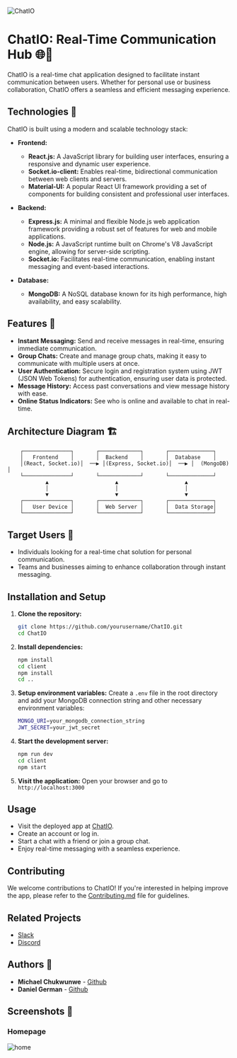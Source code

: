 ![ChatIO](https://github.com/germanchuks/ChatIO/assets/chat-io-logo)

# ChatIO: Real-Time Communication Hub 🌐💬

ChatIO is a real-time chat application designed to facilitate instant communication between users. Whether for personal use or business collaboration, ChatIO offers a seamless and efficient messaging experience.

## Technologies 🚀

ChatIO is built using a modern and scalable technology stack:

- **Frontend:**
  - **React.js:** A JavaScript library for building user interfaces, ensuring a responsive and dynamic user experience.
  - **Socket.io-client:** Enables real-time, bidirectional communication between web clients and servers.
  - **Material-UI:** A popular React UI framework providing a set of components for building consistent and professional user interfaces.

- **Backend:**
  - **Express.js:** A minimal and flexible Node.js web application framework providing a robust set of features for web and mobile applications.
  - **Node.js:** A JavaScript runtime built on Chrome's V8 JavaScript engine, allowing for server-side scripting.
  - **Socket.io:** Facilitates real-time communication, enabling instant messaging and event-based interactions.

- **Database:**
  - **MongoDB:** A NoSQL database known for its high performance, high availability, and easy scalability.

## Features 🌟

- **Instant Messaging:** Send and receive messages in real-time, ensuring immediate communication.
- **Group Chats:** Create and manage group chats, making it easy to communicate with multiple users at once.
- **User Authentication:** Secure login and registration system using JWT (JSON Web Tokens) for authentication, ensuring user data is protected.
- **Message History:** Access past conversations and view message history with ease.
- **Online Status Indicators:** See who is online and available to chat in real-time.

## Architecture Diagram 🏗️

```
    ┌───────────────┐       ┌─────────────┐       ┌──────────────┐
    │   Frontend    │       │  Backend    │       │  Database    │
    │(React, Socket.io)│  ──▶ │(Express, Socket.io)│  ──▶ │  (MongoDB)   │
    └───────────────┘       └─────────────┘       └──────────────┘
            ▲                     ▲                     ▲
            │                     │                     │
            ▼                     ▼                     ▼
    ┌───────────────┐       ┌─────────────┐       ┌──────────────┐
    │   User Device │       │  Web Server │       │  Data Storage│
    └───────────────┘       └─────────────┘       └──────────────┘
```

## Target Users 🎯

- Individuals looking for a real-time chat solution for personal communication.
- Teams and businesses aiming to enhance collaboration through instant messaging.

## Installation and Setup

1. **Clone the repository:**
    ```sh
    git clone https://github.com/yourusername/ChatIO.git
    cd ChatIO
    ```

2. **Install dependencies:**
    ```sh
    npm install
    cd client
    npm install
    cd ..
    ```

3. **Setup environment variables:**
    Create a `.env` file in the root directory and add your MongoDB connection string and other necessary environment variables:
    ```sh
    MONGO_URI=your_mongodb_connection_string
    JWT_SECRET=your_jwt_secret
    ```

4. **Start the development server:**
    ```sh
    npm run dev
    cd client
    npm start
    ```

5. **Visit the application:**
    Open your browser and go to `http://localhost:3000`

## Usage

- Visit the deployed app at [ChatIO](https://chatio.onrender.com).
- Create an account or log in.
- Start a chat with a friend or join a group chat.
- Enjoy real-time messaging with a seamless experience.

## Contributing

We welcome contributions to ChatIO! If you're interested in helping improve the app, please refer to the [Contributing.md](CONTRIBUTING.md) file for guidelines.

## Related Projects

- [Slack](https://slack.com/)
- [Discord](https://discord.com/)

## Authors 👥

- **Michael Chukwunwe** - [Github](https://github.com/stuckwithprogression)
- **Daniel German** - [Github](https://github.com/germanchuks)

## Screenshots 📸

### Homepage
![home](https://github.com/germanchuks/ChatIO/assets/homepage-screenshot)
